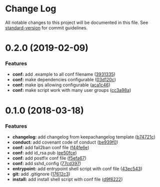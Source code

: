# Change Log

All notable changes to this project will be documented in this file. See [standard-version](https://github.com/conventional-changelog/standard-version) for commit guidelines.

<a name="0.2.0"></a>
# 0.2.0 (2019-02-09)


### Features

* **conf:** add .example to all conf filename ([3931335](https://github.com/valentinbercot/vps-init/commit/3931335))
* **conf:** make dependencies configurable ([03d120c](https://github.com/valentinbercot/vps-init/commit/03d120c))
* **conf:** make ips allowing configurable ([aca1c46](https://github.com/valentinbercot/vps-init/commit/aca1c46))
* **conf:** make script work with many user groups ([cc3a98a](https://github.com/valentinbercot/vps-init/commit/cc3a98a))



<a name="0.1.0"></a>
# 0.1.0 (2018-03-18)


### Features

* **changelog:** add changelog from keepachangelog template ([b74721c](https://github.com/valentinbercot/vps-init/commit/b74721c))
* **conduct:** add covenant code of conduct ([be939f0](https://github.com/valentinbercot/vps-init/commit/be939f0))
* **conf:** add fail2ban conf file ([f44fe6e](https://github.com/valentinbercot/vps-init/commit/f44fe6e))
* **conf:** add id_rsa.pub ([ee50fce](https://github.com/valentinbercot/vps-init/commit/ee50fce))
* **conf:** add postfix conf file ([f5efa67](https://github.com/valentinbercot/vps-init/commit/f5efa67))
* **conf:** add sshd_config ([77cd397](https://github.com/valentinbercot/vps-init/commit/77cd397))
* **entrypoint:** add entrypoint shell script with conf file ([43ec543](https://github.com/valentinbercot/vps-init/commit/43ec543))
* **git:** add .gitignore ([17612c3](https://github.com/valentinbercot/vps-init/commit/17612c3))
* **install:** add install shell script with conf file ([d9f8222](https://github.com/valentinbercot/vps-init/commit/d9f8222))
